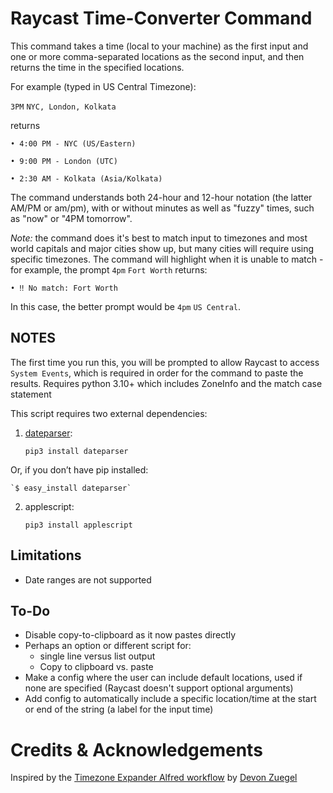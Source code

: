 # Raycast Time-Converter Command
This command takes a time (local to your machine) as the first input and one or more comma-separated locations as the second input, and then returns the time in the specified locations.

For example (typed in US Central Timezone):

`3PM` `NYC, London, Kolkata`

returns

```
• 4:00 PM - NYC (US/Eastern)

• 9:00 PM - London (UTC)

• 2:30 AM - Kolkata (Asia/Kolkata)
```

The command understands both 24-hour and 12-hour notation (the latter AM/PM or am/pm), with or without minutes as well as "fuzzy" times, such as "now" or "4PM tomorrow".

*Note:* the command does it's best to match input to timezones and most world capitals and major cities show up, but many cities will require using specific timezones. The command will highlight when it is unable to match - for example, the prompt `4pm` `Fort Worth` returns:

`• ‼️ No match: Fort Worth`

In this case, the better prompt would be `4pm` `US Central`.

## NOTES
The first time you run this, you will be prompted to allow Raycast to access `System Events`, which is required in order for the command to paste the results.
Requires python 3.10+ which includes ZoneInfo and the match case statement

This script requires two external dependencies: 

1. [dateparser](https://dateparser.readthedocs.io/en/latest/):

 	`pip3 install dateparser`
 	
Or, if you don’t have pip installed:
 	
	`$ easy_install dateparser` 
	
2. applescript:

	`pip3 install applescript`

## Limitations
* Date ranges are not supported


## To-Do
- Disable copy-to-clipboard as it now pastes directly
- Perhaps an option or different script for:
	- single line versus list output
	- Copy to clipboard vs. paste
- Make a config where the user can include default locations, used if none are specified (Raycast doesn't support optional arguments)
- Add config to automatically include a specific location/time at the start or end of the string (a label for the input time)

# Credits & Acknowledgements
Inspired by the [Timezone Expander Alfred workflow](https://github.com/devonzuegel/timezone-expander.alfredworkflow) by [Devon Zuegel](https://devonzuegel.com)